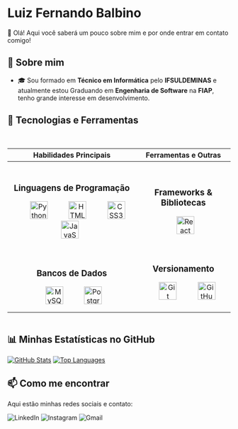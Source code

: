 # Luiz Fernando Balbino

👋 Olá! Aqui você saberá um pouco sobre mim e por onde entrar em contato comigo!


## 📖 Sobre mim
- 🎓 Sou formado em **Técnico em Informática** pelo **IFSULDEMINAS** e atualmente estou Graduando em **Engenharia de Software** na **FIAP**, tenho grande interesse em desenvolvimento.


## 🔧 Tecnologias e Ferramentas

<div style="width: 100%; overflow-x: auto;">
  <table>
    <thead>
      <tr>
        <th align="center">Habilidades Principais</th>
        <th align="center">Ferramentas e Outras</th>
      </tr>
    </thead>
    <tbody>
      <tr>
        <td align="center">
          <h3>Linguagens de Programação</h3>
          <img src="https://cdn.jsdelivr.net/gh/devicons/devicon/icons/python/python-original.svg" alt="Python" width="40" height="40"/>
          <img src="https://cdn.jsdelivr.net/gh/devicons/devicon/icons/html5/html5-original.svg" alt="HTML5" width="40" height="40"/>
          <img src="https://cdn.jsdelivr.net/gh/devicons/devicon/icons/css3/css3-original.svg" alt="CSS3" width="40" height="40"/>
          <img src="https://cdn.jsdelivr.net/gh/devicons/devicon/icons/javascript/javascript-original.svg" alt="JavaScript" width="40" height="40"/>
        </td>
        <td align="center">
          <h3>Frameworks & Bibliotecas</h3>
          <img src="https://cdn.jsdelivr.net/gh/devicons/devicon/icons/react/react-original.svg" alt="React" width="40" height="40"/>
        </td>
      </tr>
      <tr>
        <td align="center">
          <h3>Bancos de Dados</h3>
          <img src="https://cdn.jsdelivr.net/gh/devicons/devicon/icons/mysql/mysql-original.svg" alt="MySQL" width="40" height="40"/>
          <img src="https://cdn.jsdelivr.net/gh/devicons/devicon/icons/postgresql/postgresql-original.svg" alt="PostgreSQL" width="40" height="40"/>
        </td>
        <td align="center">
          <h3>Versionamento</h3>
          <img src="https://cdn.jsdelivr.net/gh/devicons/devicon/icons/git/git-original.svg" alt="Git" width="40" height="40"/>
          <img src="https://cdn.jsdelivr.net/gh/devicons/devicon/icons/github/github-original.svg" alt="GitHub" width="40" height="40"/>
        </td>
      </tr>
    </tbody>
  </table>
</div>


## 📊 Minhas Estatísticas no GitHub

[![GitHub Stats](https://github-readme-stats.vercel.app/api?username=NandoLu&show_icons=true&theme=dark)](https://github.com/NandoLu)
[![Top Languages](https://github-readme-stats.vercel.app/api/top-langs/?username=NandoLu&layout=compact&theme=dark)](https://github.com/NandoLu)


## 📫 Como me encontrar

Aqui estão minhas redes sociais e contato:

<p align="left">
  <a href="https://www.linkedin.com/in/luiz-fernando-balbino-2336a1349/" target="_blank" style="text-decoration: none;">
    <img src="https://img.shields.io/badge/LinkedIn-0077B5?style=for-the-badge&logo=linkedin&logoColor=white" alt="LinkedIn" style="border: none;">
  </a>
  <a href="https://www.instagram.com/luiz.fernando.balbino/" target="_blank" style="text-decoration: none;">
    <img src="https://img.shields.io/badge/Instagram-E4405F?style=for-the-badge&logo=instagram&logoColor=white" alt="Instagram" style="border: none;">
  </a>
  <a href="mailto:nandoluizprimeiro@gmail.com" target="_blank" style="text-decoration: none;">
    <img src="https://img.shields.io/badge/Gmail-D14836?style=for-the-badge&logo=gmail&logoColor=white" alt="Gmail" style="border: none;">
  </a>
</p>
